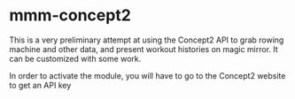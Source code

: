 # mmm-concept2

This is a very preliminary attempt at using the Concept2 API to grab rowing machine and other data, and present workout histories on magic mirror.  It can be customized with some work.

In order to activate the module, you will have to go to the Concept2 website to get an API key
